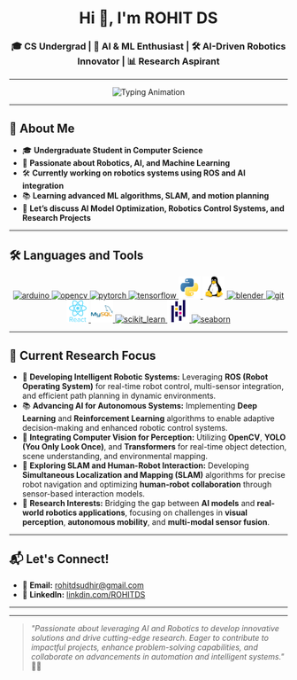 <h1 align="center">Hi 👋, I'm ROHIT DS</h1>
<h3 align="center">🎓 CS Undergrad | 🤖 AI & ML Enthusiast | 🛠️ AI-Driven Robotics Innovator | 📊 Research Aspirant</h3>

---

<p align="center">
  <img src="https://readme-typing-svg.herokuapp.com?font=Fira+Code&duration=3000&pause=1000&center=true&vCenter=true&width=500&lines=AI+%7C+ML+%7C+Robotics+Researcher;Passionate+about+cutting-edge+technology;Exploring+Autonomous+Systems+and+AI;Open+to+collaborate+on+exciting+projects!" alt="Typing Animation" />
</p>

---

## 🚀 **About Me**
- 🎓 **Undergraduate Student in Computer Science**  
- 🤖 **Passionate about Robotics, AI, and Machine Learning**  
- 🛠️ **Currently working on robotics systems using ROS and AI integration**  
- 📚 **Learning advanced ML algorithms, SLAM, and motion planning**  
- 💬 **Let’s discuss AI Model Optimization, Robotics Control Systems, and Research Projects**  

---

## 🛠️ **Languages and Tools**
<p align="center">
  <a href="https://www.arduino.cc/" target="_blank"> <img src="https://cdn.worldvectorlogo.com/logos/arduino-1.svg" alt="arduino" width="40" height="40"/> </a>
  <a href="https://opencv.org/" target="_blank"> <img src="https://www.vectorlogo.zone/logos/opencv/opencv-icon.svg" alt="opencv" width="40" height="40"/> </a>
  <a href="https://pytorch.org/" target="_blank"> <img src="https://www.vectorlogo.zone/logos/pytorch/pytorch-icon.svg" alt="pytorch" width="40" height="40"/> </a>
  <a href="https://www.tensorflow.org" target="_blank"> <img src="https://www.vectorlogo.zone/logos/tensorflow/tensorflow-icon.svg" alt="tensorflow" width="40" height="40"/> </a>
  <a href="https://www.python.org" target="_blank"> <img src="https://raw.githubusercontent.com/devicons/devicon/master/icons/python/python-original.svg" alt="python" width="40" height="40"/> </a>
  <a href="https://www.linux.org/" target="_blank"> <img src="https://raw.githubusercontent.com/devicons/devicon/master/icons/linux/linux-original.svg" alt="linux" width="40" height="40"/> </a>
  <a href="https://www.blender.org/" target="_blank"> <img src="https://download.blender.org/branding/community/blender_community_badge_white.svg" alt="blender" width="40" height="40"/> </a>
  <a href="https://git-scm.com/" target="_blank"> <img src="https://www.vectorlogo.zone/logos/git-scm/git-scm-icon.svg" alt="git" width="40" height="40"/> </a>
  <a href="https://reactjs.org/" target="_blank"> <img src="https://raw.githubusercontent.com/devicons/devicon/master/icons/react/react-original-wordmark.svg" alt="react" width="40" height="40"/> </a>
  <a href="https://www.mysql.com/" target="_blank"> <img src="https://raw.githubusercontent.com/devicons/devicon/master/icons/mysql/mysql-original-wordmark.svg" alt="mysql" width="40" height="40"/> </a>
  <a href="https://scikit-learn.org/" target="_blank"> <img src="https://upload.wikimedia.org/wikipedia/commons/0/05/Scikit_learn_logo_small.svg" alt="scikit_learn" width="40" height="40"/> </a>
  <a href="https://pandas.pydata.org/" target="_blank"> <img src="https://raw.githubusercontent.com/devicons/devicon/master/icons/pandas/pandas-original.svg" alt="pandas" width="40" height="40"/> </a>
  <a href="https://seaborn.pydata.org/" target="_blank"> <img src="https://seaborn.pydata.org/_images/logo-mark-lightbg.svg" alt="seaborn" width="40" height="40"/> </a>
</p>

---
## 🌟 **Current Research Focus**  
- 🤖 **Developing Intelligent Robotic Systems:** Leveraging **ROS (Robot Operating System)** for real-time robot control, multi-sensor integration, and efficient path planning in dynamic environments.  
- 📚 **Advancing AI for Autonomous Systems:** Implementing **Deep Learning** and **Reinforcement Learning** algorithms to enable adaptive decision-making and enhanced robotic control systems.  
- 🧠 **Integrating Computer Vision for Perception:** Utilizing **OpenCV**, **YOLO (You Only Look Once)**, and **Transformers** for real-time object detection, scene understanding, and environmental mapping.  
- 🚀 **Exploring SLAM and Human-Robot Interaction:** Developing **Simultaneous Localization and Mapping (SLAM)** algorithms for precise robot navigation and optimizing **human-robot collaboration** through sensor-based interaction models.  
- 🧪 **Research Interests:** Bridging the gap between **AI models** and **real-world robotics applications**, focusing on challenges in **visual perception**, **autonomous mobility**, and **multi-modal sensor fusion**.  


---

## 📬 **Let's Connect!**
- 📧 **Email:** [rohitdsudhir@gmail.com](mailto:rohitdsudhir@gmail.com)  
- 💼 **LinkedIn:** [linkdin.com/ROHITDS](https://www.linkedin.com/in/rohit-d-s-443020265/)  

---

---

> *"Passionate about leveraging AI and Robotics to develop innovative solutions and drive cutting-edge research. Eager to contribute to impactful projects, enhance problem-solving capabilities, and collaborate on advancements in automation and intelligent systems."* 🚀🤖  
